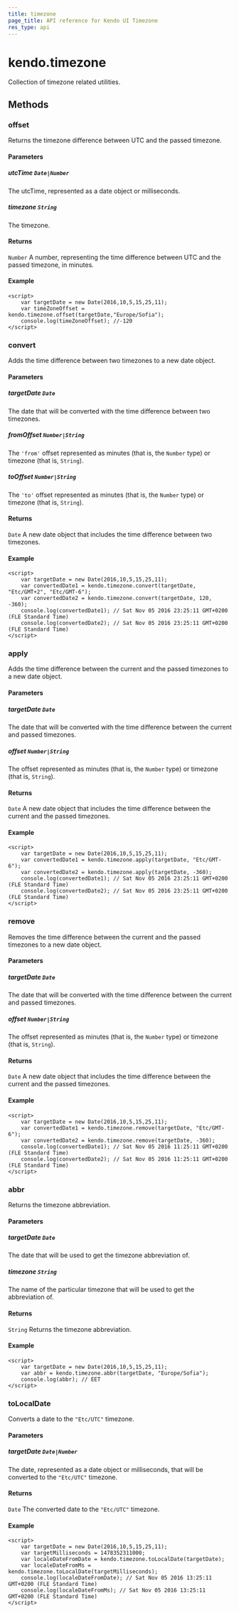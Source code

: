 ```yaml
---
title: timezone
page_title: API reference for Kendo UI Timezone
res_type: api
---
```


# kendo.timezone

Collection of timezone related utilities.

## Methods

### offset

Returns the timezone difference between UTC and the passed timezone.

#### Parameters

##### utcTime `Date|Number`

The utcTime, represented as a date object or milliseconds.

##### timezone `String`

The timezone.

#### Returns

`Number` A number, representing the time difference between UTC and the passed timezone, in minutes.

#### Example

    <script>
        var targetDate = new Date(2016,10,5,15,25,11);
        var timeZoneOffset = kendo.timezone.offset(targetDate,"Europe/Sofia");
        console.log(timeZoneOffset); //-120
    </script>

### convert

Adds the time difference between two timezones to a new date object.

#### Parameters

##### targetDate `Date`

The date that will be converted with the time difference between two timezones.

##### fromOffset `Number|String`

The `'from'` offset represented as minutes (that is, the `Number` type) or timezone (that is, `String`).

##### toOffset `Number|String`

The `'to'` offset represented as minutes (that is, the `Number` type) or timezone (that is, `String`).

#### Returns

`Date` A new date object that includes the time difference between two timezones.

#### Example

    <script>
        var targetDate = new Date(2016,10,5,15,25,11);
        var convertedDate1 = kendo.timezone.convert(targetDate, "Etc/GMT+2", "Etc/GMT-6");
		var convertedDate2 = kendo.timezone.convert(targetDate, 120, -360);
        console.log(convertedDate1); // Sat Nov 05 2016 23:25:11 GMT+0200 (FLE Standard Time)
		console.log(convertedDate2); // Sat Nov 05 2016 23:25:11 GMT+0200 (FLE Standard Time)
    </script>

### apply

Adds the time difference between the current and the passed timezones to a new date object.

#### Parameters

##### targetDate `Date`

The date that will be converted with the time difference between the current and passed timezones.

##### offset `Number|String`

The offset represented as minutes (that is, the `Number` type) or timezone (that is, `String`).

#### Returns

`Date` A new date object that includes the time difference between the current and the passed timezones.

#### Example

    <script>
        var targetDate = new Date(2016,10,5,15,25,11);
        var convertedDate1 = kendo.timezone.apply(targetDate, "Etc/GMT-6");
		var convertedDate2 = kendo.timezone.apply(targetDate, -360);
        console.log(convertedDate1); // Sat Nov 05 2016 23:25:11 GMT+0200 (FLE Standard Time)
		console.log(convertedDate2); // Sat Nov 05 2016 23:25:11 GMT+0200 (FLE Standard Time)
    </script>

### remove

Removes the time difference between the current and the passed timezones to a new date object.

#### Parameters

##### targetDate `Date`

The date that will be converted with the time difference between the current and passed timezones.

##### offset `Number|String`

The offset represented as minutes (that is, the `Number` type) or timezone (that is, `String`).

#### Returns

`Date` A new date object that includes the time difference between the current and the passed timezones.

#### Example

    <script>
        var targetDate = new Date(2016,10,5,15,25,11);
        var convertedDate1 = kendo.timezone.remove(targetDate, "Etc/GMT-6");
		var convertedDate2 = kendo.timezone.remove(targetDate, -360);
        console.log(convertedDate1); // Sat Nov 05 2016 11:25:11 GMT+0200 (FLE Standard Time)
		console.log(convertedDate2); // Sat Nov 05 2016 11:25:11 GMT+0200 (FLE Standard Time)
    </script>

### abbr

Returns the timezone abbreviation.

#### Parameters

##### targetDate `Date`

The date that will be used to get the timezone abbreviation of.

##### timezone `String`

The name of the particular timezone that will be used to get the abbreviation of.

#### Returns

`String` Returns the timezone abbreviation.

#### Example

    <script>
        var targetDate = new Date(2016,10,5,15,25,11);
        var abbr = kendo.timezone.abbr(targetDate, "Europe/Sofia");
        console.log(abbr); // EET
    </script>

### toLocalDate

Converts a date to the `"Etc/UTC"` timezone.

#### Parameters

##### targetDate `Date|Number`

The date, represented as a date object or milliseconds, that will be converted to the `"Etc/UTC"` timezone.

#### Returns

`Date` The converted date to the `"Etc/UTC"` timezone.

#### Example

    <script>
        var targetDate = new Date(2016,10,5,15,25,11);
		var targetMilliseconds = 1478352311000;
        var localeDateFromDate = kendo.timezone.toLocalDate(targetDate);
		var localeDateFromMs = kendo.timezone.toLocalDate(targetMilliseconds);
        console.log(localeDateFromDate); // Sat Nov 05 2016 13:25:11 GMT+0200 (FLE Standard Time)
		console.log(localeDateFromMs); // Sat Nov 05 2016 13:25:11 GMT+0200 (FLE Standard Time)
    </script>
